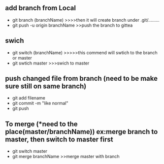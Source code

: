 ## add branch from Local 
  - git branch (branchName)  >>>>then it will create branch under .git/.........
  - git push -u origin branchName   >>push the branch to gittea
  
## swich   
  - git switch (branchName)  >>>>>this commend will swtich to the branch or master
  - git swtich master  >>>swich to master 

## push changed file from branch (need to be make sure still on same branch)
  - git add filename 
  - git commit -m "like normal"
  - git push 
  
## To merge (*need to the place(master/branchName))  ex:merge branch to master, then switch to master first
  - git switch master 
  - git merge branchName   >>merge master with branch 
  